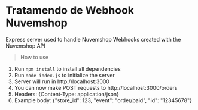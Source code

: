 # Tratamendo de Webhook Nuvemshop

Express server used to handle Nuvemshop Webhooks created with the Nuvemshop API

> How to use

1. Run `npm install` to install all dependencies
2. Run `node index.js` to initialize the server
3. Server will run in http://localhost:3000
4. You can now make POST requests to http://localhost:3000/orders
5. Headers: {Content-Type: application/json}
6. Example body: {"store_id": 123, "event": "order/paid", "id": "12345678"}
